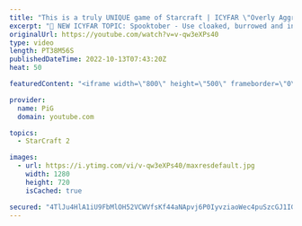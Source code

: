 ```yaml
---
title: "This is a truly UNIQUE game of Starcraft | ICYFAR \"Overly Aggressive\" - StarCraft 2"
excerpt: "🤯 NEW ICYFAR TOPIC: Spooktober - Use cloaked, burrowed and invisible units as much as possible. Extra points for creativity. Send submissions to eonblu95@gmail.com as attachment AND only ICYFAR as the subject. Max 1 replay per person. Latest submission is on the 31st October -- 🤯 In this week’s episode"
originalUrl: https://youtube.com/watch?v=v-qw3eXPs40
type: video
length: PT38M56S
publishedDateTime: 2022-10-13T07:43:20Z
heat: 50

featuredContent: "<iframe width=\"800\" height=\"500\" frameborder=\"0\" src=\"https://www.youtube.com/embed/v-qw3eXPs40\" allow=\"accelerometer; autoplay; encrypted-media; gyroscope; picture-in-picture\" allowfullscreen></iframe>"

provider:
  name: PiG
  domain: youtube.com

topics:
  - StarCraft 2

images:
  - url: https://i.ytimg.com/vi/v-qw3eXPs40/maxresdefault.jpg
    width: 1280
    height: 720
    isCached: true

secured: "4TlJu4HlA1iU9FbMlOH52VCWVfsKf44aNApvj6P0IyvziaoWec4puSzcGJ1IGon8Rfig8CGhE8L0GSTGR79vU3voOqJMFICF7ZzjBsCTTlEbNy1KPu3zDpcmuEHkIyHgcoRmdOnzs0WZMf0Z3ARSVqObakxnG0pgyEzP8wF6/75yPixvKR/TkOtueSJxFKPK8iraoOIxQmxmlKvULCJ1stiXz+j66YAxbocASDYBi81o7L+VCkVwSytsKSmG4rbw6ygc3BxUVxhDUQbXnI9urjZuA3VLrtjbgnIfuWZ2qjK4yEr1ZnwAQh5mhS2Qefbc6n+p3yfSaKLRzDz2xz/mq+t44CiR6GGsSKoftIa1Zkgn/FJuDJPvdeCb3UOgSYVVeVMBOTTlFjjfpSQEI4sNVOBK2zKiRlkCRLUzOhEF03k=;uIXosJTAAfCTeyaTlRNgMQ=="
---
```



